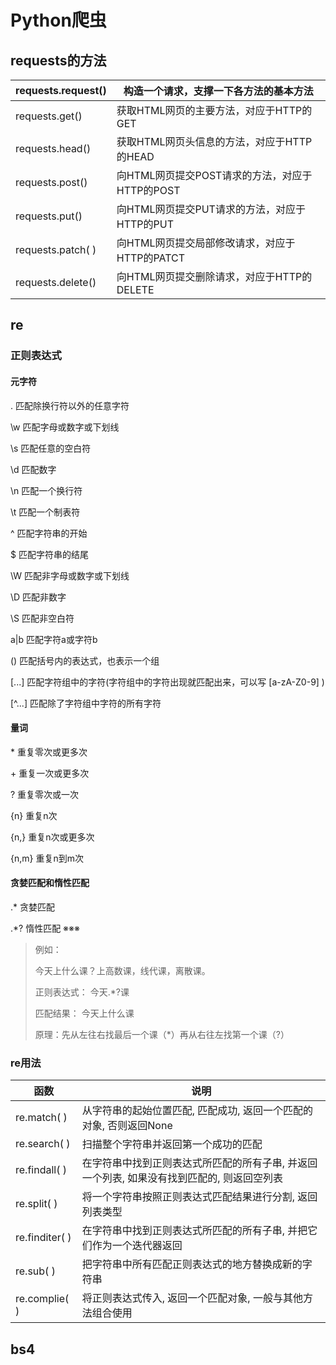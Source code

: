 # Python爬虫



## requests的方法   

| requests.request() | 构造一个请求，支撑一下各方法的基本方法         |
| ------------------ | ---------------------------------------------- |
| requests.get()     | 获取HTML网页的主要方法，对应于HTTP的GET        |
| requests.head()    | 获取HTML网页头信息的方法，对应于HTTP的HEAD     |
| requests.post()    | 向HTML网页提交POST请求的方法，对应于HTTP的POST |
| requests.put()     | 向HTML网页提交PUT请求的方法，对应于HTTP的PUT   |
| requests.patch( )  | 向HTML网页提交局部修改请求，对应于HTTP的PATCT  |
| requests.delete()  | 向HTML网页提交删除请求，对应于HTTP的DELETE     |

 

## re



### 正则表达式



#### 元字符 

.		匹配除换⾏符以外的任意字符

\w 	匹配字⺟或数字或下划线

\s 	 匹配任意的空⽩符

\d 	 匹配数字

\n 	 匹配⼀个换⾏符

\t 	  匹配⼀个制表符



^ 	  匹配字符串的开始

$ 	  匹配字符串的结尾



\W    匹配⾮字⺟或数字或下划线

\D 	匹配⾮数字

\S 	匹配⾮空⽩符

a|b    匹配字符a或字符b

() 	 匹配括号内的表达式，也表示⼀个组

[...]    匹配字符组中的字符(字符组中的字符出现就匹配出来，可以写  [a-zA-Z0-9]  ) 

\[^\.\.\.]   匹配除了字符组中字符的所有字符



#### 量词

\*	     重复零次或更多次

\+		 重复⼀次或更多次

? 	    重复零次或⼀次

{n}	   重复n次

{n,} 	 重复n次或更多次

{n,m}   重复n到m次



#### 贪婪匹配和惰性匹配

.*       贪婪匹配

.*? 	惰性匹配 ※※※

> 例如：
>
> 今天上什么课？上高数课，线代课，离散课。
>
> 正则表达式：  今天.*?课
>
> 匹配结果：	  今天上什么课
>
> 原理：先从左往右找最后一个课（*）再从右往左找第一个课（?）



### re用法

| 函数           | 说明                                                         |
| -------------- | ------------------------------------------------------------ |
| re.match( )    | 从字符串的起始位置匹配, 匹配成功, 返回一个匹配的对象, 否则返回None |
| re.search( )   | 扫描整个字符串并返回第一个成功的匹配                         |
| re.findall( )  | 在字符串中找到正则表达式所匹配的所有子串, 并返回一个列表, 如果没有找到匹配的, 则返回空列表 |
| re.split( )    | 将一个字符串按照正则表达式匹配结果进行分割, 返回列表类型     |
| re.finditer( ) | 在字符串中找到正则表达式所匹配的所有子串, 并把它们作为一个迭代器返回 |
| re.sub( )      | 把字符串中所有匹配正则表达式的地方替换成新的字符串           |
| re.complie( )  | 将正则表达式传入, 返回一个匹配对象, 一般与其他方法组合使用   |





## bs4